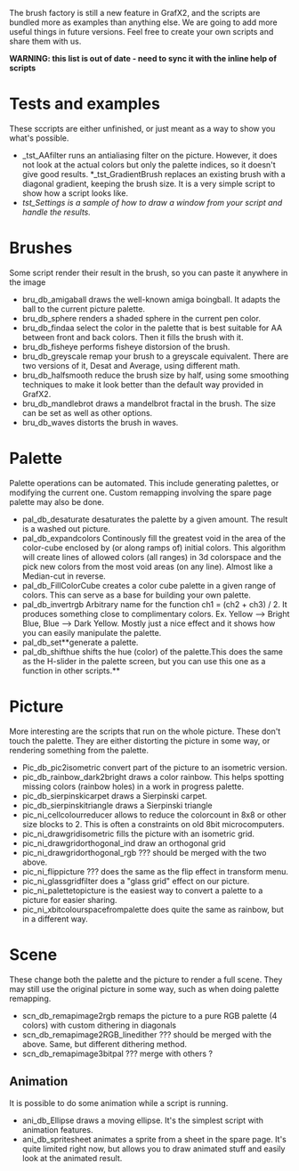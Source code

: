 The brush factory is still a new feature in GrafX2, and the scripts are bundled more as examples than anything else. We are going to add more useful things in future versions. Feel free to create your own scripts and share them with us.

**WARNING: this list is out of date - need to sync it with the inline help of scripts**

# Tests and examples #
These sccripts are either unfinished, or just meant as a way to show you what's possible.
  * _tst\_AAfilter runs an antialiasing filter on the picture. However, it does not look at the actual colors but only the palette indices, so it doesn't give good results.
  *_tst\_GradientBrush replaces an existing brush with a diagonal gradient, keeping the brush size. It is a very simple script to show how a script looks like.
  * _tst\_Settings is a sample of how to draw a window from your script and handle the results._

# Brushes #
Some script render their result in the brush, so you can paste it anywhere in the image
  * bru\_db\_amigaball draws the well-known amiga boingball. It adapts the ball to the current picture palette.
  * bru\_db\_sphere renders a shaded sphere in the current pen color.
  * bru\_db\_findaa select the color in the palette that is best suitable for AA between front and back colors. Then it fills the brush with it.
  * bru\_db\_fisheye performs fisheye distorsion of the brush.
  * bru\_db\_greyscale remap your brush to a greyscale equivalent. There are two versions of it, Desat and Average, using different math.
  * bru\_db\_halfsmooth reduce the brush size by half, using some smoothing techniques to make it look better than the default way provided in GrafX2.
  * bru\_db\_mandlebrot draws a mandelbrot fractal in the brush. The size can be set as well as other options.
  * bru\_db\_waves distorts the brush in waves.

# Palette #
Palette operations can be automated. This include generating palettes, or modifying the current one. Custom remapping involving the spare page palette may also be done.
  * pal\_db\_desaturate desaturates the palette by a given amount. The result is a washed out picture.
  * pal\_db\_expandcolors Continously fill the greatest void in the area of the color-cube enclosed by (or along ramps of) initial colors. This algorithm will create lines of allowed colors (all ranges) in 3d colorspace and the pick new colors from the most void areas (on any line). Almost like a Median-cut in reverse.
  * pal\_db\_FillColorCube creates a color cube palette in a given range of colors. This can serve as a base for building your own palette.
  * pal\_db\_invertrgb Arbitrary name for the function ch1 = (ch2 + ch3) / 2. It produces something close to complimentary colors. Ex. Yellow --> Bright Blue, Blue --> Dark Yellow. Mostly just a nice effect and it shows how you can easily manipulate the palette.
  * pal\_db\_set**generate a palette.
  * pal\_db\_shifthue shifts the hue (color) of the palette.This does the same as the H-slider in the palette screen, but you can use this one as a function in other scripts.**

# Picture #
More interesting are the scripts that run on the whole picture. These don't touch the palette. They are either distorting the picture in some way, or rendering something from the palette.

  * Pic\_db\_pic2isometric convert part of the picture to an isometric version.
  * pic\_db\_rainbow\_dark2bright draws a color rainbow. This helps spotting missing colors (rainbow holes) in a work in progress palette.
  * pic\_db\_sierpinskicarpet draws a Sierpinski carpet.
  * pic\_db\_sierpinskitriangle draws a Sierpinski triangle
  * pic\_ni\_cellcolourreducer allows to reduce the colorcount in 8x8 or other size blocks to 2. This is often a constraints on old 8bit microcomputers.
  * pic\_ni\_drawgridisometric fills the picture with an isometric grid.
  * pic\_ni\_drawgridorthogonal\_ind draw an orthogonal grid
  * pic\_ni\_drawgridorthogonal\_rgb ??? should be merged with the two above.
  * pic\_ni\_flippicture ??? does the same as the flip effect in transform menu.
  * pic\_ni\_glassgridfilter does a "glass grid" effect on our picture.
  * pic\_ni\_palettetopicture is the easiest way to convert a palette to a picture for easier sharing.
  * pic\_ni\_xbitcolourspacefrompalette does quite the same as rainbow, but in a different way.

# Scene #
These change both the palette and the picture to render a full scene. They may still use the original picture in some way, such as when doing palette remapping.

  * scn\_db\_remapimage2rgb remaps the picture to a pure RGB palette (4 colors) with custom dithering in diagonals
  * scn\_db\_remapimage2RGB\_linedither ??? should be merged with the above. Same, but different dithering method.
  * scn\_db\_remapimage3bitpal ??? merge with others ?
## Animation ##
It is possible to do some animation while a script is running.
  * ani\_db\_Ellipse draws a moving ellipse. It's the simplest script with animation features.
  * ani\_db\_spritesheet animates a sprite from a sheet in the spare page. It's quite limited right now, but allows you to draw animated stuff and easily look at the animated result.